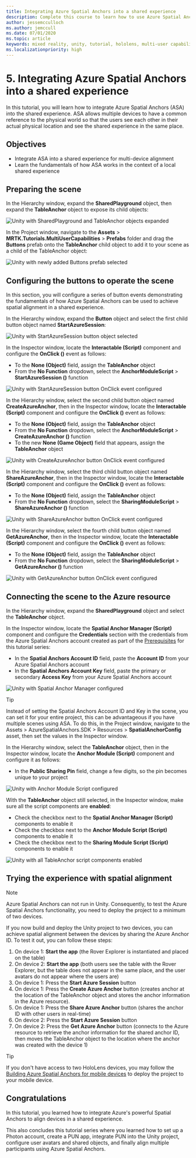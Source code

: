 ```yaml
---
title: Integrating Azure Spatial Anchors into a shared experience
description: Complete this course to learn how to use Azure Spatial Anchors to anchor objects in a shared multi-user HoloLens 2 application.
author: jessemcculloch
ms.author: jemccull
ms.date: 07/01/2020
ms.topic: article
keywords: mixed reality, unity, tutorial, hololens, multi-user capabilities, Photon, MRTK, mixed reality toolkit, UWP, Azure spatial anchors
ms.localizationpriority: high
---
```


# 5. Integrating Azure Spatial Anchors into a shared experience

In this tutorial, you will learn how to integrate Azure Spatial Anchors (ASA) into the shared experience. ASA allows multiple devices to have a common reference to the physical world so that the users see each other in their actual physical location and see the shared experience in the same place.

## Objectives

* Integrate ASA into a shared experience for multi-device alignment
* Learn the fundamentals of how ASA works in the context of a local shared experience

## Preparing the scene

In the Hierarchy window, expand the **SharedPlayground** object, then expand the **TableAnchor** object to expose its child objects:

![Unity with SharedPlayground and TableAnchor objects expanded](images/mr-learning-sharing/sharing-05-section1-step1-1.png)

In the Project window, navigate to the **Assets** > **MRTK.Tutorials.MultiUserCapabilities** > **Prefabs** folder and drag the **Buttons** prefab onto the **TableAnchor** child object to add it to your scene as a child of the TableAnchor object:

![Unity with newly added Buttons prefab selected](images/mr-learning-sharing/sharing-05-section1-step1-2.png)

## Configuring the buttons to operate the scene

In this section, you will configure a series of button events demonstrating the fundamentals of how Azure Spatial Anchors can be used to achieve spatial alignment in a shared experience.

In the Hierarchy window, expand the **Button** object and select the first child button object named **StartAzureSession**:

![Unity with StartAzureSession button object selected](images/mr-learning-sharing/sharing-05-section2-step1-1.png)

In the Inspector window, locate the **Interactable (Script)** component and configure the **OnClick ()** event as follows:

* To the **None (Object)** field, assign the **TableAnchor** object
* From the **No Function** dropdown, select the **AnchorModuleScript** > **StartAzureSession ()** function

![Unity with StartAzureSession button OnClick event configured](images/mr-learning-sharing/sharing-05-section2-step1-2.png)

In the Hierarchy window, select the second child button object named **CreateAzureAnchor**, then in the Inspector window, locate the **Interactable (Script)** component and configure the **OnClick ()** event as follows:

* To the **None (Object)** field, assign the **TableAnchor** object
* From the **No Function** dropdown, select the **AnchorModuleScript** > **CreateAzureAnchor ()** function
* To the new **None (Game Object)** field that appears, assign the **TableAnchor** object

![Unity with CreateAzureAnchor button OnClick event configured](images/mr-learning-sharing/sharing-05-section2-step1-3.png)

In the Hierarchy window, select the third child button object named **ShareAzureAnchor**, then in the Inspector window, locate the **Interactable (Script)** component and configure the **OnClick ()** event as follows:

* To the **None (Object)** field, assign the **TableAnchor** object
* From the **No Function** dropdown, select the **SharingModuleScript** > **ShareAzureAnchor ()** function

![Unity with ShareAzureAnchor button OnClick event configured](images/mr-learning-sharing/sharing-05-section2-step1-4.png)

In the Hierarchy window, select the fourth child button object named **GetAzureAnchor**, then in the Inspector window, locate the **Interactable (Script)** component and configure the **OnClick ()** event as follows:

* To the **None (Object)** field, assign the **TableAnchor** object
* From the **No Function** dropdown, select the **SharingModuleScript** > **GetAzureAnchor ()** function

![Unity with GetAzureAnchor button OnClick event configured](images/mr-learning-sharing/sharing-05-section2-step1-5.png)

## Connecting the scene to the Azure resource

In the Hierarchy window, expand the **SharedPlayground** object and select the **TableAnchor** object.

In the Inspector window, locate the **Spatial Anchor Manager (Script)** component and configure the **Credentials** section with the credentials from the Azure Spatial Anchors account created as part of the [Prerequisites](mr-learning-sharing-01.md#prerequisites) for this tutorial series:

* In the **Spatial Anchors Account ID** field, paste the **Account ID** from your Azure Spatial Anchors account
* In the **Spatial Anchors Account Key** field, paste the primary or secondary **Access Key** from your Azure Spatial Anchors account

![Unity with Spatial Anchor Manager configured](images/mr-learning-sharing/sharing-05-section3-step1-1.png)

> [!TIP]
> Instead of setting the Spatial Anchors Account ID and Key in the scene, you can set it for your entire project, this can be advantageous if you have multiple scenes using ASA. To do this, in the Project window, navigate to the Assets > AzureSpatialAnchors.SDK > Resources > **SpatialAnchorConfig** asset, then set the values in the Inspector window.

In the Hierarchy window, select the **TableAnchor** object, then in the Inspector window, locate the **Anchor Module (Script)** component and configure it as follows:

* In the **Public Sharing Pin** field, change a few digits, so the pin becomes unique to your project

![Unity with Anchor Module Script configured](images/mr-learning-sharing/sharing-05-section3-step1-2.png)

With the **TableAnchor** object still selected, in the Inspector window, make sure all the script components are **enabled**:

* Check the checkbox next to the **Spatial Anchor Manager (Script)** components to enable it
* Check the checkbox next to the **Anchor Module Script (Script)** components to enable it
* Check the checkbox next to the **Sharing Module Script (Script)** components to enable it

![Unity with all TableAnchor script components enabled](images/mr-learning-sharing/sharing-05-section3-step1-3.png)

## Trying the experience with spatial alignment

> [!NOTE]
> Azure Spatial Anchors can not run in Unity. Consequently, to test the Azure Spatial Anchors functionality, you need to deploy the project to a minimum of two devices.

If you now build and deploy the Unity project to two devices, you can achieve spatial alignment between the devices by sharing the Azure Anchor ID. To test it out, you can follow these steps:

1. On device 1: **Start the app** (the Rover Explorer is instantiated and placed on the table)
2. On device 2: **Start the app** (both users see the table with the Rover Explorer, but the table does not appear in the same place, and the user avatars do not appear where the users are)
3. On device 1: Press the **Start Azure Session** button
4. On device 1: Press the **Create Azure Anchor** button (creates anchor at the location of the TableAnchor object and stores the anchor information in the Azure resource).
5. On device 1: Press the **Share Azure Anchor** button (shares the anchor ID with other users in real-time)
6. On device 2: Press the **Start Azure Session** button
7. On device 2: Press the **Get Azure Anchor** button (connects to the Azure resource to retrieve the anchor information for the shared anchor ID, then moves the TableAnchor object to the location where the anchor was created with the device 1)

> [!TIP]
> If you don't have access to two HoloLens devices, you may follow the [Building Azure Spatial Anchors for mobile devices](mr-learning-asa-05.md) to deploy the project to your mobile device.

## Congratulations

In this tutorial, you learned how to integrate Azure's powerful Spatial Anchors to align devices in a shared experience.

This also concludes this tutorial series where you learned how to set up a Photon account, create a PUN app, integrate PUN into the Unity project, configure user avatars and shared objects, and finally align multiple participants using Azure Spatial Anchors.
